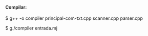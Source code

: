 <h4>Compilar:</h4>
<p>$ g++ -o compiler principal-com-txt.cpp scanner.cpp parser.cpp</p>
<p>$ g./compiler entrada.mj</p>
